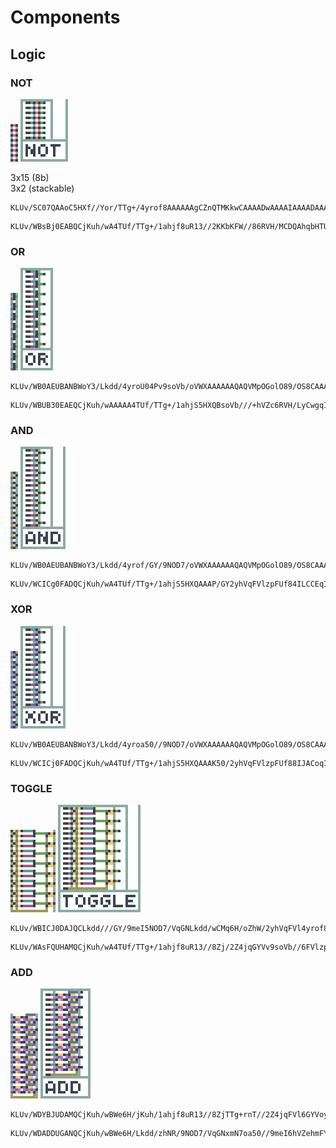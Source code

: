 # Components

## Logic

### NOT


<img alt="not_min_8b" src="../library/vcb_blueprints/images/not_min_8b_4x.png" />
<img alt="not_8b" src="../library/vcb_blueprints/images/not_8b_4x.png" />

3x15 (8b)  
3x2 (stackable)  

```vcb
KLUv/SC07QAAoC5HXf//Yor/TTg+/4yrof8AAAAAAgCZnQTMKkwCAAAADwAAAAIAAAADAAAAAgAAALQAAAACAAAAAAABAA==
```
```vcb
KLUv/WBsBj0EABQCjKuh/wA4TUf/TTg+/1ahjf8uR13//2KKbKFW//86RVH/MCDQAhqbHTUQeKGS4DxDFowjSARWEkCgAJ8JiKRwAh4ITsBLDAYBCHwJeIDAznC1YI6GgwBEiQFCQC+ABVkUwm8sYAECGNSDwYOpLyQHjztgcOAGA0uBm3F8wbR2kAiW3I4oEQIAAAAZAAAAAgAAABMAAAACAAAAbAcAAAIAAAAAAAEA
```


### OR

<img alt="or_min_8b" src="../library/vcb_blueprints/images/or_min_2i_8b_4x.png" />
<img alt="or_8b" src="../library/vcb_blueprints/images/or_2i_8b_4x.png" />

```vcb
KLUv/WB0AEUBANBWoY3/Lkdd/4yroU04Pv9soVb/oVWXAAAAAAQAQVMpOGolO89/OS8CAAAAHwAAAAIAAAADAAAAAgAAAHQBAAACAAAAAAABAA==
```
```vcb
KLUv/WBUB30EAEQCjKuh/wAAAAA4TUf/TTg+/1ahjS5HXQBsoVb///+hVZc6RVH/LyCwgqIqWwNNhBMwlrCWg4eGyxw+AqSAF96R8DPcgjcSymFA4CJgz8EdB3cOkwAJ3EBJBDYJUCIkFxlaNnBYeqGtqX5YmwIFSbh6ITlgxawn4MrAniywMsMDrAdIJfwF1nfRBgg1nz0LAgAAACkAAAACAAAADQAAAAIAAABUCAAAAgAAAAAAAQA=
```

### AND

<img alt="and_min_2i_8b" src="../library/vcb_blueprints/images/and_min_2i_8b_4x.png" />
<img alt="and_2i_8b" src="../library/vcb_blueprints/images/and_2i_8b_4x.png" />

```vcb
KLUv/WB0AEUBANBWoY3/Lkdd/4yrof/GY/9NOD7/oVWXAAAAAAQAQVMpOGolO89/OS8CAAAAHwAAAAIAAAADAAAAAgAAAHQBAAACAAAAAAABAA==
```
```vcb
KLUv/WCICg0FADQCjKuh/wA4TUf/TTg+/1ahjS5HXQAAAP/GY2yhVqFVlzpFUf84ILCCEqIbAbEQ+IVkEkzC4UtgRgAIHsA2GgoJEwKWEZCDaQJZuEzAFzJsoQQuBAwjGMCyHPw5HEbAo+AHe9HmB4NeCESwv0egyxKG0QlIfOQfTsI/A2UENjGTENgiYAb4Ai9wWcbGaxZAcAeHcuDbjakdXzHkBdbdjgwRAgAAACkAAAACAAAAEgAAAAIAAACICwAAAgAAAAAAAQA=
```

### XOR

<img alt="xor_min_2i_8b" src="../library/vcb_blueprints/images/xor_min_2i_8b_4x.png" />
<img alt="xor_2i_8b" src="../library/vcb_blueprints/images/xor_2i_8b_4x.png" />

```vcb
KLUv/WB0AEUBANBWoY3/Lkdd/4yroa50//9NOD7/oVWXAAAAAAQAQVMpOGolO89/OS8CAAAAHwAAAAIAAAADAAAAAgAAAHQBAAACAAAAAAABAA==
```
```vcb
KLUv/WCICj0FADQCjKuh/wA4TUf/TTg+/1ahjS5HXQAAAK50/2yhVqFVlzpFUf88IJACoqIbAQGCpS8Mwgwv8MEFvbDEgTT8IzyABYQw2B4sfeFyABw2EYiAOJhDoMsnHA0XDYMMj4EWLOPgwsEkDRcBEG0OMIiASgT7OwKdkDCMTkDiI/+QJPwwUEXgFzMJgQUC5gBY4AWuydhwzQIEV+DQD3y9MdoxKwa8AHa3I0MEAgAAACkAAAACAAAAEgAAAAIAAACICwAAAgAAAAAAAQA=
```

### TOGGLE

<img alt="toggle_min_2i_8b" src="../library/vcb_blueprints/images/toggle_min_2i_8b_4x.png" />
<img alt="toggle_2i_8b" src="../library/vcb_blueprints/images/toggle_2i_8b_4x.png" />

```vcb
KLUv/WBICJ0DAJQCLkdd///GY/9meI5NOD7/VqGNLkdd/wCMq6H/oZhW/2yhVqFVl4yrof8dAEGABHR3sHpeoXL4YQkEMrIHruaFqRyoDA3AoLAAEyNYQoCtCAA02I+ZGA4vAn8g2BqwhwDsN18IAABaasFuJbhQ787sKl4CAAAAIQAAAAIAAAASAAAAAgAAAEgJAAACAAAAAAABAA==
```
```vcb
KLUv/WAsFQUHAMQCjKuh/wA4TUf/TTg+/1ahjf8uR13//8Zj/2Z4jqGYVv9soVb//6FVlzpFUf9pqLEDrf8AwAIaG1ICEiBTBK0CIsAUMU7QiChFMqHEigQnuRl97myuWAdPDh3MPZdv6AnF6uJidTxt+xDylJEDlasPS496WKyGR3OQzcBRyTs+PuTW1G+86D9xedl/+1L3Vmnuv7Ef8VX3sNE94cX9hpr5YFxY2FJui9qQR/mObiFzA3A4C3HHb0m7eJs7wiG/icxeNj/3Z2+PHS6dX/m6QugJnv8Lmr0c+W+awtBPH7oaAgAAACsAAAACAAAAIQAAAAIAAAAsFgAAAgAAAAAAAQA=
```

### ADD

<img alt="toggle_min_2i_8b" src="../library/vcb_blueprints/images/add_min_2i_8b_4x.png" />
<img alt="toggle_2i_8b" src="../library/vcb_blueprints/images/add_2i_8b_4x.png" />

```vcb
KLUv/WDYBJUDAMQCjKuh/wBWe6H/jKuh/1ahjf8uR13//8ZjTTg+rnT//2Z4jqFVl6GYVoyrof8dAHcEKwv8k4XJOXhmZj/EzMMWCGYCPhywNMAaCEDA0QC2UPNVAEBgJgEI2Blg5Wxn8NSgCRZuEqwEOOoG0NYdlxOgBQIAAAAiAAAAAgAAAAsAAAACAAAA2AUAAAIAAAAAAAEA
```
```vcb
KLUv/WDADDUGANQCjKuh/wBWe6H/Lkdd/zhNR/9NOD7/VqGNxmN7oa50//9meI6hVZehmFY6RVH/U6igAVYkgAIzNlYKEkC0BBDdGIE1AiOFJJxwQgpngplAXDeJhV1AhTkrnPf9bPjGrmscsCcmTKMHnNtLNeHirswXcyZ2o2OvkpJ+eGr5YA0GGoZ7b4jE0LUpdGo/D5Y+uVFG9MgBf4kZ3POIV41NCNTcdioeyAkBjodynhoYxc7mtkUxBz835YvAOmE8TpAbPRF034e7DAIAAAAsAAAAAgAAABQAAAACAAAAwA0AAAIAAAAAAAEA
```


